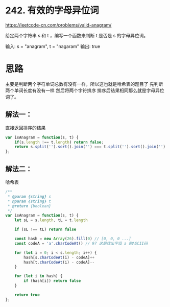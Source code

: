# 242. 有效的字母异位词

https://leetcode-cn.com/problems/valid-anagram/


给定两个字符串 s 和 t ，编写一个函数来判断 t 是否是 s 的字母异位词。


输入: s = "anagram", t = "nagaram"
输出: true

# 思路
主要是判断两个字符单词总数有没有一样，所以这也就是哈希表的题目了
先判断两个单词长度有没有一样 然后将两个字符排序 排序后结果相同那么就是字母异位词了。
## 解法一：
直接返回排序的结果
```js
var isAnagram = function(s, t) {
    if(s.length !== t.length) return false;
    return s.split('').sort().join('') === t.split('').sort().join('')
};
```

## 解法二：
哈希表

```js
/**
 * @param {string} s
 * @param {string} t
 * @return {boolean}
 */
var isAnagram = function(s, t) {
    let sL = s.length, tL = t.length

    if (sL !== tL) return false

    const hash = new Array(26).fill(0) // [0, 0, 0 ...]
    const codeA = 'a'.charCodeAt() // 97 这是找出字母 a 的ASCII码

    for (let i = 0; i < s.length; i++) {
        hash[s.charCodeAt(i) - codeA]++
        hash[t.charCodeAt(i) - codeA]--
    }

    for (let i in hash) {
        if (hash[i]) return false
    }

    return true
};
```